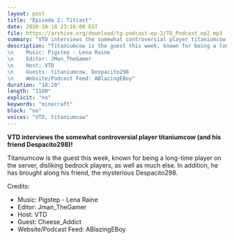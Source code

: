 ```yaml
---
layout: post
title: "Episode 2: Titcast"
date: 2020-10-18 23:16:00 EST
file: https://archive.org/download/tg-podcast-ep-2/TG_Podcast_ep2.mp3
summary: "VTD interviews the somewhat controversial player titaniumcow (and his friend Despacito298)!"
description: "Titaniumcow is the guest this week, known for being a long-time player on the server, disliking bedrock players, as well as much else. In addition, he has brought along his friend, the mysterious Despacito298. \nCredits:
\n    Music: Pigstep - Lena Raine
\n    Editor: JMan_TheGamer
\n    Host: VTD
\n    Guests: titaniumcow, Despacito298
\n    Website/Podcast Feed: ABlazingEBoy"
duration: "18:20" 
length: "1100"
explicit: "no" 
keywords: "minecraft"
block: "no" 
voices: "VTD, titaniumcow"
---
```


**VTD interviews the somewhat controversial player titaniumcow (and his friend Despacito298)!**

Titaniumcow is the guest this week, known for being a long-time player on the server, disliking bedrock players, as well as much else. In addition, he has brought along his friend, the mysterious Despacito298.

Credits:
- Music: Pigstep - Lena Raine
- Editor: Jman_TheGamer
- Host: VTD
- Guest: Cheese_Addict
- Website/Podcast Feed: ABlazingEBoy
